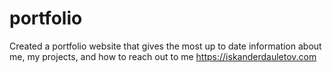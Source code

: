 # portfolio

Created a portfolio website that gives the most up to date information about me, my projects, and how to reach out to me https://iskanderdauletov.com
